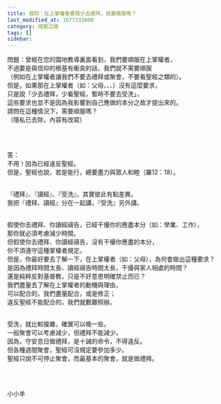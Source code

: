 ```yaml
---
title: 發問：在上掌權者要我少去禮拜，我要順服嗎？
last_modified_at: 1677333600
category: 成聖之路
tags: []
sidebar: 
---
```


 <p>問題：曾經在您的園地教導裏面看到，我們要順服在上掌權者，<br>
不過要是與信仰的根基有衝突的話，我們就不需要順服<br>
（例如在上掌權者讓我們不要去禮拜或聚會，不要看聖經之類的）。<br>
但是，如果那在上掌權者（如：父母、、、）沒有這麼要求，<br>
只是說「少去禮拜，少看聖經，暫時不要去受洗」，<br>
這些要求也並不是因為我影響到自己應做的本分之故才提出來的。<br>
請問在這種情況下，需要順服嗎？<br>
（隱私已去除，內容有改寫）</p>

<p>&nbsp;</p>

<p><br>
答：<br>
不用！因為已經違反聖經。<br>
但是，聖經也說，若是能行，總要盡力與眾人和睦（羅12：18）。</p>

<p><br>
『禮拜』、『讀經』、『受洗』，其實彼此有點差異。<br>
我把『禮拜、讀經』分在一起講，『受洗』另外講。</p>

<p><br>
假使你去禮拜、你讀經禱告，已經干擾你的應盡本分（如：學業、工作），<br>
那你就必須考慮減少時間。<br>
但假使你去禮拜、你讀經禱告，沒有干擾你應盡的本分，<br>
你不須遵守這種掌權者規定。<br>
但是，你最好要去了解一下，在上掌權者（如：父母），為何會做出這種要求？<br>
是因為禮拜時間太長、讀經禱告時間太長，干擾與家人相處的時間？<br>
還是純粹反對基督教，只是不好意思明確禁止而已？<br>
我們盡量去了解在上掌權者的動機與理由，<br>
可以配合的，我們盡量配合，或是修正；<br>
違反聖經不能配合的，我們就數難照辦。</p>

<p><br>
受洗，就比較複雜，確實可以晚一些。<br>
一般聚會可以考慮減少，但禮拜不能減少。<br>
因為，守安息日做禮拜，是十誡的命令，不得違反。<br>
但各種週間聚會，聖經可沒規定要參加多少。<br>
聖經只說不可停止聚會，而最基本的聚會，就是做禮拜。<br>
&nbsp;</p>

<p>&nbsp;</p>

<p>小小羊</p>

<p>&nbsp;</p>

